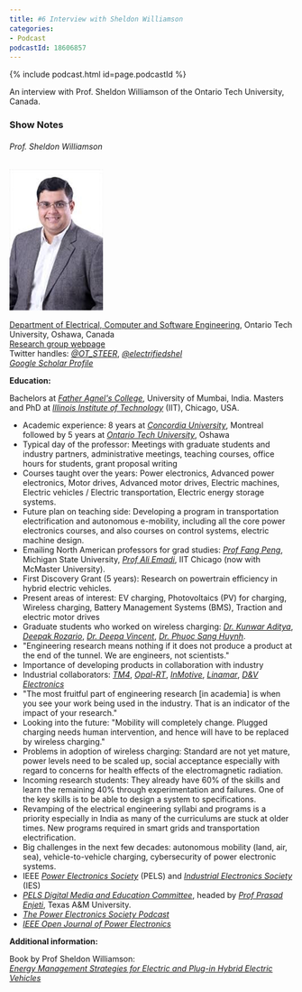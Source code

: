 ```yaml
---
title: #6 Interview with Sheldon Williamson
categories:
- Podcast
podcastId: 18606857
---
```


{% include podcast.html id=page.podcastId %}

An interview with Prof. Sheldon Williamson of the Ontario Tech University, Canada. 
<!-- more -->
### Show Notes

###### Prof. Sheldon Williamson

<img src="/assets/sw.jpg" /> 

[Department of Electrical, Computer and Software Engineering](https://engineering.ontariotechu.ca/departments/ecse/index.php), Ontario
Tech University, Oshawa, Canada <br>
[Research group webpage](https://engineering.ontariotechu.ca/steer/index.php)<br>
Twitter handles: [*@OT\_STEER*](https://twitter.com/OT_STEER), [*@electrifiedshel*](https://www.twitter.com/electrifiedshel)<br>
[*Google Scholar Profile*](https://scholar.google.com/citations?user=I9aBAuQAAAAJ&hl=en&oi=ao)

**Education:**

Bachelors at [*Father Agnel's College*](http://www.frcrce.ac.in/), University of Mumbai, India.
Masters and PhD at [*Illinois Institute of Technology*](https://www.iit.edu/) (IIT), Chicago, USA.

-   Academic experience: 8 years at [*Concordia
    University*](https://www.concordia.ca/), Montreal followed by 5
    years at [*Ontario Tech University*](https://ontariotechu.ca/),
    Oshawa
-   Typical day of the professor: Meetings with graduate students and
    industry partners, administrative meetings, teaching courses, office
    hours for students, grant proposal writing
-   Courses taught over the years: Power electronics, Advanced power
    electronics, Motor drives, Advanced motor drives, Electric machines,
    Electric vehicles / Electric transportation, Electric energy storage
    systems.
-   Future plan on teaching side: Developing a program in transportation
    electrification and autonomous e-mobility, including all the core
    power electronics courses, and also courses on control systems,
    electric machine design.
-   Emailing North American professors for grad studies:
	[*Prof Fang Peng*](https://www.egr.msu.edu/people/profile/fzpeng), Michigan
    State University, [*Prof Ali
    Emadi*](https://www.eng.mcmaster.ca/ece/people/faculty/ali-emadi),
    IIT Chicago (now with McMaster University).
-   First Discovery Grant (5 years): Research on powertrain efficiency
    in hybrid electric vehicles.
-   Present areas of interest: EV charging, Photovoltaics (PV) for
    charging, Wireless charging, Battery Management Systems (BMS),
    Traction and electric motor drives
-   Graduate students who worked on wireless charging: [*Dr. Kunwar Aditya*](https://ca.linkedin.com/in/kunwaraditya), [*Deepak Rozario*](https://www.linkedin.com/in/deepak-rozario-6bb68479),
    [*Dr. Deepa Vincent*](https://ca.linkedin.com/in/deepa-vincent-88789b96), [*Dr.
    Phuoc Sang
    Huynh*](https://ca.linkedin.com/in/phuoc-sang-huynh-17563a12b).
-   "Engineering research means nothing if it does not produce a product
    at the end of the tunnel. We are engineers, not scientists."
-   Importance of developing products in collaboration with industry
-   Industrial collaborators: [*TM4*](https://www.danatm4.com/),
    [*Opal-RT*](https://www.opal-rt.com/),
    [*InMotive*](https://www.inmotive.com/),
    [*Linamar*](https://linamar.com/), [*D&V
    Electronics*](https://www.dvelectronics.com/)
-   "The most fruitful part of engineering research \[in academia\] is
    when you see your work being used in the industry. That is an
    indicator of the impact of your research."
-   Looking into the future: "Mobility will completely change. Plugged
    charging needs human intervention, and hence will have to be
    replaced by wireless charging."
-   Problems in adoption of wireless charging: Standard are not yet
    mature, power levels need to be scaled up, social acceptance
    especially with regard to concerns for health effects of the
    electromagnetic radiation.
-   Incoming research students: They already have 60%
    of the skills and learn the remaining 40% through experimentation
    and failures. One of the key skills is to be able to design a system
    to specifications.
-   Revamping of the electrical engineering syllabi and programs is a
    priority especially in India as many of the curriculums are stuck at
    older times. New programs required in smart grids and transportation
    electrification.
-   Big challenges in the next few decades: autonomous mobility (land,
    air, sea), vehicle-to-vehicle charging, cybersecurity of power
    electronic systems.
-   IEEE [*Power Electronics Society*](https://www.ieee-pels.org/)
    (PELS) and [*Industrial Electronics
    Society*](http://www.ieee-ies.org/) (IES)
-   [*PELS Digital Media and Education
    Committee*](https://www.ieee-pels.org/education), headed by [*Prof
    Prasad
    Enjeti*](https://engineering.tamu.edu/electrical/profiles/penjeti.html),
    Texas A&M University.
-   [*The Power Electronics Society
    Podcast*](https://www.ieee-pels.org/education/podcasts)
-   [*IEEE Open Journal of Power
    Electronics*](https://www.ieee-pels.org/publications/ieee-open-journal-of-power-electronics)

**Additional information:**

Book by Prof Sheldon Williamson:\
[*Energy Management Strategies for Electric and Plug-in Hybrid Electric
Vehicles*](https://www.springer.com/gp/book/9781461477105)
